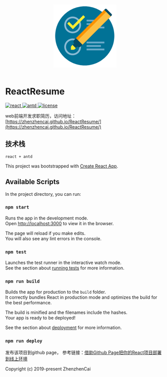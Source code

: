 <p align="center">
  <br>
  <img width="200" src="./public/logo.png" alt="logo">
  <br>
  <br>
</p>

# ReactResume


<p align="left">
  <a href="https://github.com/facebook/react">
    <img src="https://img.shields.io/badge/react-16.8.6-brightgreen.svg" alt="react">
  </a>
  <a href="https://github.com/ant-design/ant-design">
    <img src="https://img.shields.io/badge/antd-3.19.6-brightgreen.svg" alt="antd">
  </a>
  <!-- <a href="https://github.com/timarney/react-app-rewired">
    <img src="https://img.shields.io/badge/react-app-rewired-2.1.3-brightgreen.svg" alt="react-app-rewired">
  </a> -->
  <a href="https://github.com/zhenzhencai/ChinaVisProject/blob/master/LICENSE">
    <img src="https://img.shields.io/github/license/mashape/apistatus.svg" alt="license">
  </a>
</p>

web前端开发求职简历，访问地址：[https://zhenzhencai.github.io/ReactResume/](https://zhenzhencai.github.io/ReactResume/)

## 技术栈
    react + antd

This project was bootstrapped with [Create React App](https://github.com/facebook/create-react-app).


## Available Scripts

In the project directory, you can run:

### `npm start`

Runs the app in the development mode.<br>
Open [http://localhost:3000](http://localhost:3000) to view it in the browser.

The page will reload if you make edits.<br>
You will also see any lint errors in the console.

### `npm test`

Launches the test runner in the interactive watch mode.<br>
See the section about [running tests](https://facebook.github.io/create-react-app/docs/running-tests) for more information.

### `npm run build`

Builds the app for production to the `build` folder.<br>
It correctly bundles React in production mode and optimizes the build for the best performance.

The build is minified and the filenames include the hashes.<br>
Your app is ready to be deployed!

See the section about [deployment](https://facebook.github.io/create-react-app/docs/deployment) for more information.

### `npm run deploy`
发布该项目到github page，
参考链接：[借助Github Page把你的React项目部署到线上环境](https://blog.csdn.net/xieluoxixi/article/details/86495198)


Copyright (c) 2019-present ZhenzhenCai